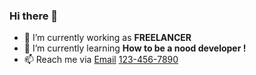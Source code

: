 ### Hi there 👋


- 🔭 I’m currently working as <b>FREELANCER</b>
- 🌱 I’m currently learning   <b>How to be a nood developer !</b>
- 📫 Reach me via <a href='mailto:naythukhant644@gmail.com'>Email</a> <a href="tel:123-456-7890">123-456-7890</a>



